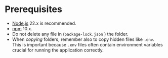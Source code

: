 # Prerequisites

* [Node.js](https://nodejs.org/en/) 22.x is recommended.
* [npm](https://www.npmjs.com/) 10.x.
* Do not delete any file in (`package-lock.json` ) the folder.
* When _copying_ folders, remember also to copy hidden files like `.env`. This is important because `.env` files often contain environment variables crucial for running the application correctly.
